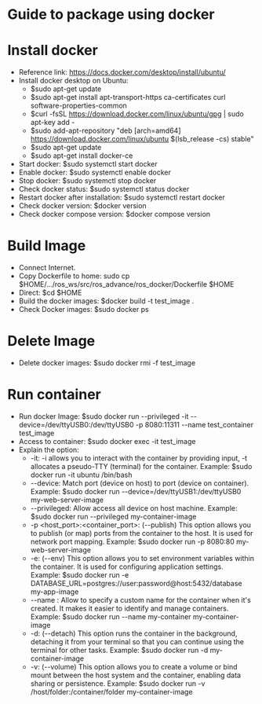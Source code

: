 # Guide to package using docker

# Install docker
- Reference link: https://docs.docker.com/desktop/install/ubuntu/
- Install docker desktop on Ubuntu: 
    + $sudo apt-get update
    + $sudo apt-get install apt-transport-https ca-certificates curl software-properties-common
    + $curl -fsSL https://download.docker.com/linux/ubuntu/gpg | sudo apt-key add -
    + $sudo add-apt-repository "deb [arch=amd64] https://download.docker.com/linux/ubuntu $(lsb_release -cs) stable"
    + $sudo apt-get update
    + $sudo apt-get install docker-ce
- Start docker: $sudo systemctl start docker
- Enable docker: $sudo systemctl enable docker
- Stop docker: $sudo systemctl stop docker
- Check docker status: $sudo systemctl status docker
- Restart docker after installation: $sudo systemctl restart docker
- Check docker version: $docker version
- Check docker compose version: $docker compose version

# Build Image
- Connect Internet.
- Copy Dockerfile to home: sudo cp $HOME/.../ros_ws/src/ros_advance/ros_docker/Dockerfile $HOME
- Direct: $cd $HOME
- Build the docker images: $docker build -t test_image .
- Check Docker images: $sudo docker ps

# Delete Image
- Delete docker images: $sudo docker rmi -f test_image

# Run container
- Run docker Image: $sudo docker run --privileged -it --device=/dev/ttyUSB0:/dev/ttyUSB0 -p 8080:11311 --name test_container test_image
- Access to container: $sudo docker exec -it test_image <command>
- Explain the option: 
    + -it: -i allows you to interact with the container by providing input, -t allocates a pseudo-TTY (terminal) for the container. 
    Example: $sudo docker run -it ubuntu /bin/bash
    + --device: Match port (device on host) to port (device on container). 
    Example: $sudo docker run --device=/dev/ttyUSB1:/dev/ttyUSB0 my-web-server-image
    + --privileged: Allow access all device on host machine. 
    Example: $sudo docker run --privileged my-container-image
    + -p <host_port>:<container_port>: (--publish) This option allows you to publish (or map) ports from the container to the host. It is used for network port mapping.
    Example: $sudo docker run -p 8080:80 my-web-server-image
    + -e: (--env) This option allows you to set environment variables within the container. It is used for configuring application settings. 
    Example: $sudo docker run -e DATABASE_URL=postgres://user:password@host:5432/database my-app-image
    + --name <name>: Allow to specify a custom name for the container when it's created. It makes it easier to identify and manage containers. 
    Example: $sudo docker run --name my-container my-container-image
    + -d: (--detach) This option runs the container in the background, detaching it from your terminal so that you can continue using the terminal for other tasks.
    Example: $sudo docker run -d my-container-image
    + -v: (--volume) This option allows you to create a volume or bind mount between the host system and the container, enabling data sharing or persistence.
    Example: $sudo docker run -v /host/folder:/container/folder my-container-image

